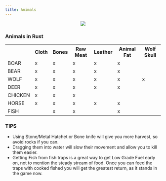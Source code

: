 ```yaml
---
title: Animals
---
```


<p>
  
<center><img src="wiki/images/animals.png"></center>

<p>

<h3>Animals in Rust</h3>

<table>
   <tr>
     <th>&nbsp;</th>
     <th>Cloth</th>
     <th>Bones</th>
     <th>Raw Meat</th>
     <th>Leather</th>
     <th>Animal Fat</th>
      <th>Wolf Skull</th>
  </tr>
  <tr>
    <td>BOAR</td>
     <td>x</td>
     <td>x</td>
     <td>x</td>
     <td>x</td>
     <td>x</td>
    <td></td>
  </tr>
    <tr>
    <td>BEAR</td>
     <td>x</td>
     <td>x</td>
     <td>x</td>
     <td>x</td>
     <td>x</td>
      <td></td>
  </tr>
    <tr>
    <td>WOLF</td>
     <td>x</td>
     <td>x</td>
     <td>x</td>
     <td>x</td>
     <td>x</td>
      <td>x</td>
  </tr>
    <tr>
    <td>DEER</td>
     <td>x</td>
     <td>x</td>
     <td>x</td>
     <td>x</td>
     <td>x</td>
      <td></td>
  </tr>
   <tr>
    <td>CHICKEN</td>
     <td>x</td>
     <td>x</td>
     <td>x</td>
     <td></td>
     <td></td>
     <td></td>
  </tr>
   <tr>
    <td>HORSE</td>
     <td>x</td>
     <td>x</td>
     <td>x</td>
     <td>x</td>
     <td>x</td>
     <td></td>
  </tr>
   <tr>
    <td>FISH</td>
     <td></td>
     <td>x</td>
     <td>x</td>
     <td></td>
     <td>x</td>
     <td></td>
  </tr>
 </table>

<h3>TIPS</h3>
<ul>
  <li>Using Stone/Metal Hatchet or Bone knife will give you more harvest, so avoid rocks if you can.</li>
  <li>Dragging them into water will slow their movement and allow you to kill them easier.</li>
  <li>Getting Fish from fish traps is a great way to get Low Grade Fuel early on, not to mention the steady stream of food.  Once you can feed the traps with cooked fished you will get the greatest return, as it stands in the game now.</li>
  
</ul>
